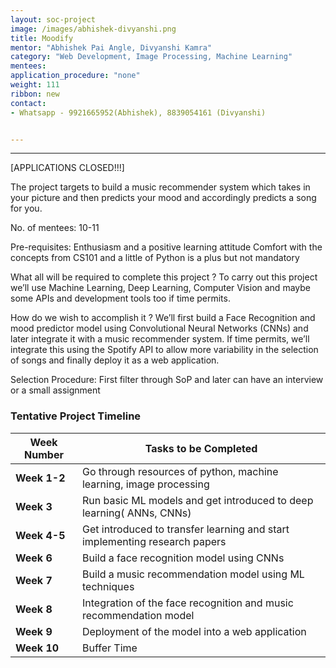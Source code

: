 ```yaml
---
layout: soc-project
image: /images/abhishek-divyanshi.png
title: Moodify
mentor: "Abhishek Pai Angle, Divyanshi Kamra"
category: "Web Development, Image Processing, Machine Learning"
mentees:
application_procedure: "none"
weight: 111
ribbon: new
contact:
- Whatsapp - 9921665952(Abhishek), 8839054161 (Divyanshi)


---
```


---
[APPLICATIONS CLOSED!!!]

<!--break-->
The project targets to build a music recommender system which takes in your picture and then predicts your mood and accordingly predicts a song for you.

No. of mentees: 10-11

Pre-requisites: Enthusiasm and a positive learning attitude
Comfort with the concepts from CS101 and a little of Python is a plus but not mandatory


What all will be required to complete this project ?
To carry out this project we’ll use Machine Learning, Deep Learning, Computer Vision and maybe some APIs and development tools too if time permits.

How do we wish to accomplish it ?
We’ll first build a Face Recognition and mood predictor model using Convolutional Neural Networks (CNNs) and later integrate it with a music recommender system. If time permits, we’ll integrate this using the Spotify API to allow more variability in the selection of songs and finally deploy it as a web application.

Selection Procedure:
First filter through SoP and later can have an interview or a small assignment


<!--break-->

### Tentative Project Timeline
<!--break-->

|Week Number  | Tasks to be Completed|
|--- | --- | 
|**Week 1-2** | Go through resources of python, machine learning, image processing |
|**Week 3** | Run basic ML models and  get introduced to deep learning( ANNs, CNNs) |
|**Week 4-5** | Get introduced to transfer learning and start implementing research papers |
|**Week 6** | Build a face recognition model using CNNs |
|**Week 7** | Build a music recommendation model using ML techniques  |
|**Week 8** | Integration of the face recognition and music recommendation model |
|**Week 9** | Deployment of the model into a web application  |
|**Week 10** | Buffer Time |



<!--break-->

